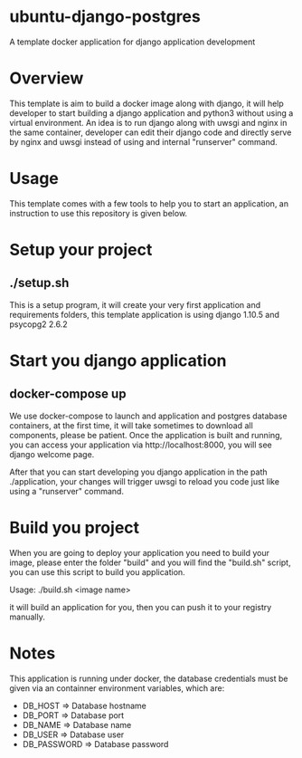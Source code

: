 # ubuntu-django-postgres
A template docker application for django application development

# Overview
This template is aim to build a docker image along with django, it will help developer to start building a django application and python3 without using a virtual environment.
An idea is to run django along with uwsgi and nginx in the same container, developer can edit their django code and directly serve by nginx and uwsgi instead of using and internal "runserver" command.

# Usage
This template comes with a few tools to help you to start an application, an instruction to use this repository is given below.

# Setup your project
## ./setup.sh
This is a setup program, it will create your very first application and requirements folders, this template application is using django 1.10.5 and psycopg2 2.6.2

# Start you django application
## docker-compose up
We use docker-compose to launch and application and postgres database containers, at the first time, it will take sometimes to download all components, please be patient.
Once the application is built and running, you can access your application via http://localhost:8000, you will see django welcome page.

After that you can start developing you django application in the path ./application, your changes will trigger uwsgi to reload you code just like using a "runserver" command.

# Build you project
When you are going to deploy your application you need to build your image, please enter the folder "build" and you will find the "build.sh" script, you can use this script to build you application.

Usage: ./build.sh \<image name\>

it will build an application for you, then you can push it to your registry manually.

# Notes
This application is running under docker, the database credentials must be given via an containner environment variables, which are:
* DB_HOST => Database hostname
* DB_PORT => Database port
* DB_NAME => Database name
* DB_USER => Database user
* DB_PASSWORD => Database password
